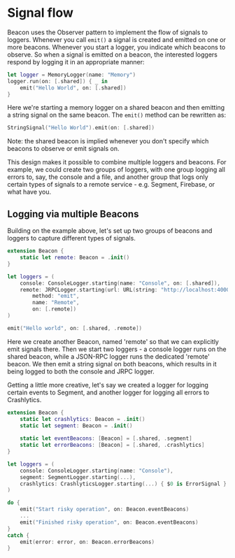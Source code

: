 # Signal flow

Beacon uses the Observer pattern to implement the flow of signals to loggers. Whenever you call `emit()` a signal is created and emitted on one or more beacons. Whenever you start a logger, you indicate which beacons to observe. So when a signal is emitted on a beacon, the interested loggers respond by logging it in an appropriate manner:

```swift
let logger = MemoryLogger(name: "Memory")
logger.run(on: [.shared]) { _ in
	emit("Hello World", on: [.shared])
}
```

Here we're starting a memory logger on a shared beacon and then emitting a string signal on the same beacon. The `emit()` method can be rewritten as:

```swift
StringSignal("Hello World").emit(on: [.shared])
```

Note: the shared beacon is implied whenever you don't specify which beacons to observe or emit signals on.

This design makes it possible to combine multiple loggers and beacons. For example, we could create two groups of loggers, with one group logging all errors to, say, the console and a file, and another group that logs only certain types of signals to a remote service - e.g. Segment, Firebase, or what have you.

## Logging via multiple Beacons

Building on the example above, let's set up two groups of beacons and loggers to capture different types of signals.

```swift
extension Beacon {
	static let remote: Beacon = .init()
}

let loggers = (
	console: ConsoleLogger.starting(name: "Console", on: [.shared]),
	remote: JRPCLogger.starting(url: URL(string: "http://localhost:4000")!, 
		method: "emit", 
		name: "Remote",
		on: [.remote])
)

emit("Hello world", on: [.shared, .remote])
```

Here we create another Beacon, named 'remote' so that we can explicitly emit signals there. Then we start two loggers - a console logger runs on the shared beacon, while a JSON-RPC logger runs the dedicated 'remote' beacon. We then emit a string signal on both beacons, which results in it being logged to both the console and JRPC logger.

Getting a little more creative, let's say we created a logger for logging certain events to Segment, and another logger for logging all errors to Crashlytics.

```swift
extension Beacon {
	static let crashlytics: Beacon = .init()
	static let segment: Beacon = .init()
	
	static let eventBeacons: [Beacon] = [.shared, .segment]
	static let errorBeacons: [Beacon] = [.shared, .crashlytics]
}

let loggers = (
	console: ConsoleLogger.starting(name: "Console"),
	segment: SegmentLogger.starting(...),
	crashlytics: CrashlyticsLogger.starting(...) { $0 is ErrorSignal }
)

do {
	emit("Start risky operation", on: Beacon.eventBeacons)
	...
	emit("Finished risky operation", on: Beacon.eventBeacons)
}
catch {
	emit(error: error, on: Beacon.errorBeacons)
}
```